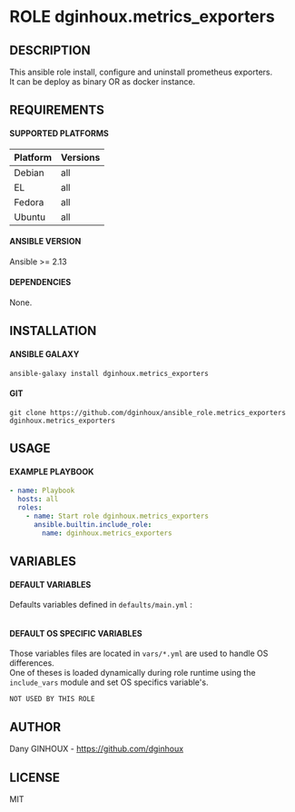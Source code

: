 # ROLE dginhoux.metrics_exporters



## DESCRIPTION

This ansible role install, configure and uninstall prometheus exporters.<br />
It can be deploy as binary OR as docker instance.



## REQUIREMENTS

#### SUPPORTED PLATFORMS

| Platform | Versions |
|----------|----------|
| Debian | all |
| EL | all |
| Fedora | all |
| Ubuntu | all |

#### ANSIBLE VERSION

Ansible >= 2.13

#### DEPENDENCIES

None.



## INSTALLATION

#### ANSIBLE GALAXY

```shell
ansible-galaxy install dginhoux.metrics_exporters
```
#### GIT

```shell
git clone https://github.com/dginhoux/ansible_role.metrics_exporters dginhoux.metrics_exporters
```


## USAGE

#### EXAMPLE PLAYBOOK

```yaml
- name: Playbook
  hosts: all
  roles:
    - name: Start role dginhoux.metrics_exporters
      ansible.builtin.include_role:
        name: dginhoux.metrics_exporters
```


## VARIABLES

#### DEFAULT VARIABLES

Defaults variables defined in `defaults/main.yml` : 

```yaml

```

#### DEFAULT OS SPECIFIC VARIABLES

Those variables files are located in `vars/*.yml` are used to handle OS differences.<br />
One of theses is loaded dynamically during role runtime using the `include_vars` module and set OS specifics variable's.

`NOT USED BY THIS ROLE`



## AUTHOR

Dany GINHOUX - https://github.com/dginhoux



## LICENSE

MIT
